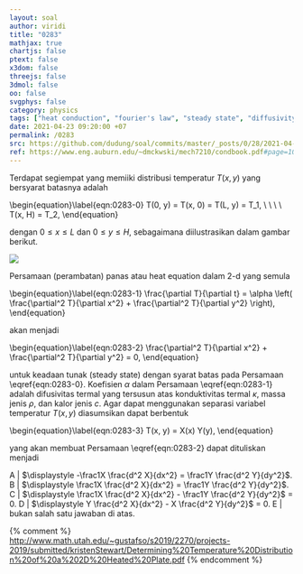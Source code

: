 ```yaml
---
layout: soal
author: viridi
title: "0283"
mathjax: true
chartjs: false
ptext: false
x3dom: false
threejs: false
3dmol: false
oo: false
svgphys: false
category: physics
tags: ["heat conduction", "fourier's law", "steady state", "diffusivity", "2-d", "fi3201", "2020-2"]
date: 2021-04-23 09:20:00 +07
permalink: /0283
src: https://github.com/dudung/soal/commits/master/_posts/0/28/2021-04-22-fourier-law-hc-fd-2d-2.md
ref: https://www.eng.auburn.edu/~dmckwski/mech7210/condbook.pdf#page=10
---
```

Terdapat segiempat yang memiiki distribusi temperatur $T(x, y)$ yang bersyarat batasnya adalah

\begin{equation}\label{eqn:0283-0}
T(0, y) = T(x, 0) = T(L, y) = T_1, \ \ \ \ T(x, H) = T_2,
\end{equation}

dengan $0 \le x \le L$ dan $0 \le y \le H$, sebagaimana diilustrasikan dalam gambar berikut.

![]({{site.baseurl}}/assets/img/0/28/0282.png)

Persamaan (perambatan) panas atau heat equation dalam 2-d yang semula

\begin{equation}\label{eqn:0283-1}
\frac{\partial T}{\partial t} = \alpha \left( \frac{\partial^2 T}{\partial x^2} + \frac{\partial^2 T}{\partial y^2} \right),
\end{equation}

akan menjadi

\begin{equation}\label{eqn:0283-2}
\frac{\partial^2 T}{\partial x^2} + \frac{\partial^2 T}{\partial y^2} = 0,
\end{equation}

untuk keadaan tunak (steady state) dengan syarat batas pada Persamaan \eqref{eqn:0283-0}. Koefisien $\alpha$ dalam Persamaan \eqref{eqn:0283-1} adalah difusivitas termal yang tersusun atas konduktivitas termal $\kappa$, massa jenis $\rho$, dan kalor jenis $c$. Agar dapat menggunakan separasi variabel temperatur $T(x, y)$ diasumsikan dapat berbentuk

\begin{equation}\label{eqn:0283-3}
T(x, y) = X(x) Y(y),
\end{equation}

yang akan membuat Persamaan \eqref{eqn:0283-2} dapat dituliskan menjadi

A | $\displaystyle -\frac1X \frac{d^2 X}{dx^2} = \frac1Y \frac{d^2 Y}{dy^2}$.
B | $\displaystyle \frac1X \frac{d^2 X}{dx^2} = \frac1Y \frac{d^2 Y}{dy^2}$.
C | $\displaystyle \frac1X \frac{d^2 X}{dx^2} - \frac1Y \frac{d^2 Y}{dy^2}$ = 0.
D | $\displaystyle Y \frac{d^2 X}{dx^2} - X \frac{d^2 Y}{dy^2}$ = 0.
E | bukan salah satu jawaban di atas.

{% comment %}
http://www.math.utah.edu/~gustafso/s2019/2270/projects-2019/submitted/kristenStewart/Determining%20Temperature%20Distribution%20of%20a%202D%20Heated%20Plate.pdf
{% endcomment %}
